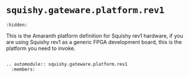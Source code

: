 # `squishy.gateware.platform.rev1`

```{toctree}
:hidden:
```
This is the Amaranth platform definition for Squishy rev1 hardware, if you are using
Squishy rev1 as a generic FPGA development board, this is the platform you need to invoke.

```{eval-rst}

.. automodule:: squishy.gateware.platform.rev1
  :members:

```
